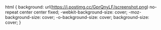 html { 
  background: url(https://i.postimg.cc/GprQnyLF/screenshot.png) no-repeat center center fixed; 
  -webkit-background-size: cover;
  -moz-background-size: cover;
  -o-background-size: cover;
  background-size: cover;
}
